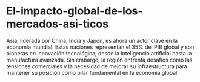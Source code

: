 # El-impacto-global-de-los-mercados-asi-ticos
Asia, liderada por China, India y Japón, es ahora un actor clave en la economía mundial. Estas naciones representan el 35% del PIB global y son pioneras en innovación tecnológica, desde la inteligencia artificial hasta la manufactura avanzada. Sin embargo, la región enfrenta desafíos como las tensiones comerciales y la necesidad de mejorar su infraestructura para mantener su posición como pilar fundamental en la economía global.
